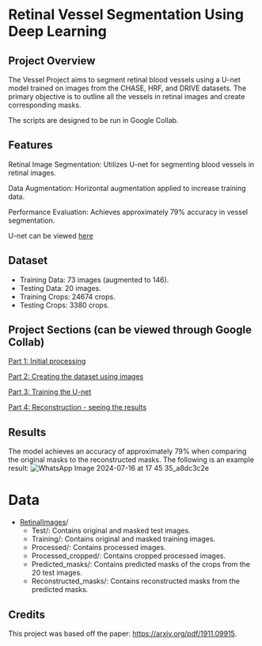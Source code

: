 # Retinal Vessel Segmentation Using Deep Learning

## Project Overview
The Vessel Project aims to segment retinal blood vessels using a U-net model trained on images from the CHASE, HRF, and DRIVE datasets. The primary objective is to outline all the vessels in retinal images and create corresponding masks.

The scripts are designed to be run in Google Collab.

## Features
Retinal Image Segmentation: Utilizes U-net for segmenting blood vessels in retinal images.

Data Augmentation: Horizontal augmentation applied to increase training data.

Performance Evaluation: Achieves approximately 79% accuracy in vessel segmentation.

U-net can be viewed [here](https://drive.google.com/file/d/1ZoxYWVA33N-eV8x7h9zJHn3BUdWdQYUn/view?usp=sharing)

## Dataset
- Training Data: 73 images (augmented to 146).
- Testing Data: 20 images.
- Training Crops: 24674 crops.
- Testing Crops: 3380 crops.

## Project Sections (can be viewed through Google Collab)

[Part 1: Initial processing](https://colab.research.google.com/drive/1VMovHh_UP_c6gzeyY7ccjO_zObRFsySk#scrollTo=3sa4X_XXOnw0)

[Part 2: Creating the dataset using images](https://colab.research.google.com/drive/1BwMzLDErF3z0Uac-7mNmGYKC3cW1anj4#scrollTo=9gVFZD1sQ-0U)

[Part 3: Training the U-net](https://colab.research.google.com/drive/1o7xiHB1q73OHhJY8LWF8fRgsLucOCZwV#scrollTo=3AJA1vFl7-2S)

[Part 4: Reconstruction - seeing the results](https://colab.research.google.com/drive/1mCgdzgRPaw19VW8F83vSjl2W9cgOs22G#scrollTo=rBjJ_1DZN4Dy)

## Results
The model achieves an accuracy of approximately 79% when comparing the original masks to the reconstructed masks.
The following is an example result:
![WhatsApp Image 2024-07-16 at 17 45 35_a8dc3c2e](https://github.com/user-attachments/assets/56aea650-e60e-479c-8caa-9140075e8c85)

# Data
- [RetinalImages](https://drive.google.com/drive/u/0/folders/1Rpvv94i4UVRSjpQh8Oz4z9uUspljQzC0)/
  - Test/: Contains original and masked test images.
  - Training/: Contains original and masked training images.
  - Processed/: Contains processed images.
  - Processed_cropped/: Contains cropped processed images.
  - Predicted_masks/: Contains predicted masks of the crops from the 20 test images.
  - Reconstructed_masks/: Contains reconstructed masks from the predicted masks.

## Credits
This project was based off the paper: https://arxiv.org/pdf/1911.09915.
